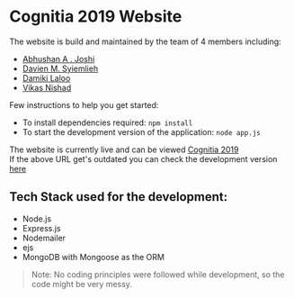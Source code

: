# Cognitia 2019 Website


The website is build and maintained by the team of 4 members including:

- [Abhushan A . Joshi](https://github.com/abhu-A-J)
- [Davien M. Syiemlieh](https://github.com/CodeVague)
- [Damiki Laloo](https://github.com/Damiki)
- [Vikas Nishad](https://github.com/vn32/)

 Few instructions to help you get started:  

- To install dependencies required:
  `npm install`
- To start the development version of the application:
  `node app.js`

The website is currently live and can be viewed [Cognitia 2019](http://www.cognitia.co.in/)  
If the above URL get's outdated you can check the development version [here](https://cognitia2k19.herokuapp.com/)


## Tech Stack used for the development:
- Node.js
- Express.js
- Nodemailer
- ejs
- MongoDB with Mongoose as the ORM


>Note: No coding principles were followed while development, so the code might be very messy.

